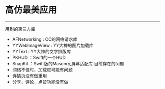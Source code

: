 # 高仿最美应用
---
用到的第三方库
  - AFNetworking   : OC的网络请求库
  - YYWebImageView : YY大神的图片加载库
  - YYText         : YY大神的文字排版库
  - PKHUD          ：Swift的一个HUD
  - SnapKit        ：Swift版的Masonry,屏幕适配库
目前存在的问题
  - 网络不佳时，加载框可能有问题
  - 详情页没有做重用
  - 分享，评论，点赞功能没有做

